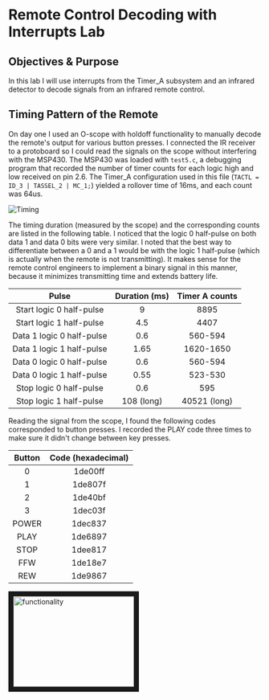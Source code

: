 Remote Control Decoding with Interrupts Lab
===

Objectives & Purpose
---
In this lab I will use interrupts from the Timer_A subsystem and an infrared detector to decode signals from an infrared remote control.

Timing Pattern of the Remote
---
On day one I used an O-scope with holdoff functionality to manually decode the remote's output for various button presses. I connected the IR receiver to a protoboard so I could read the signals on the scope without interfering with the MSP430. The MSP430 was loaded with `test5.c`, a debugging program that recorded the number of timer counts for each logic high and low received on pin 2.6. The Timer_A configuration used in this file (`TACTL = ID_3 | TASSEL_2 | MC_1;`) yielded a rollover time of 16ms, and each count was 64us.

![](./images/timing.bmp "Timing")

The timing duration (measured by the scope) and the corresponding counts are listed in the following table. I noticed that the logic 0 half-pulse on both data 1 and data 0 bits were very similar. I noted that the best way to differentiate between a 0 and a 1 would be with the logic 1 half-pulse (which is actually when the remote is not transmitting). It makes sense for the remote control engineers to implement a binary signal in this manner, because it minimizes transmitting time and extends battery life.

|           Pulse           | Duration (ms) | Timer A counts |
|:-------------------------:|:-------------:|:--------------:|
|  Start logic 0 half-pulse |       9       |      8895      |
|  Start logic 1 half-pulse |      4.5      |      4407      |
| Data 1 logic 0 half-pulse |      0.6      |     560-594    |
| Data 1 logic 1 half-pulse |      1.65     |    1620-1650   |
| Data 0 logic 0 half-pulse |      0.6      |     560-594    |
| Data 0 logic 1 half-pulse |      0.55     |     523-530    |
|  Stop logic 0 half-pulse  |      0.6      |       595      |
|  Stop logic 1 half-pulse  |   108 (long)  |  40521 (long)  |

Reading the signal from the scope, I found the following codes corresponded to button presses. I recorded the PLAY code three times to make sure it didn't change between key presses.

| Button | Code (hexadecimal) |
|:------:|:------------------:|
|    0   |       1de00ff      |
|    1   |       1de807f      |
|    2   |       1de40bf      |
|    3   |       1dec03f      |
|  POWER |       1dec837      |
|  PLAY  |       1de6897      |
|  STOP  |       1dee817      |
|   FFW  |       1de18e7      |
|   REW  |       1de9867      |



<a href="http://www.youtube.com/watch?feature=player_embedded&v=Q5xAEBiSjDQ" target="_blank"><img src="http://img.youtube.com/vi/Q5xAEBiSjDQ/0.jpg" 
alt="functionality" width="240" height="180" border="10" /></a>
